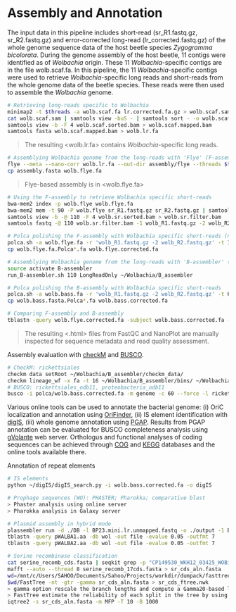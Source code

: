 # Assembly and Annotation

The input data in this pipeline includes short-read (sr_R1.fastq.gz, sr_R2.fastq.gz) and error-corrected long-read (lr_corrected.fastq.gz) of the whole genome sequence data of the host beetle species *Zygogramma bicolorata*. During the genome assembly of the host beetle, 11 contigs were identified as of *Wolbachia* origin. These 11 *Wolbachia*-specific contigs are in the file wolb.scaf.fa. 
In this pipeline, the 11 *Wolbachia*-specific contigs were used to retrieve *Wolbachia*-specific long reads and short-reads from the whole genome data of the beetle species. These reads were then used to assemble the *Wolbachia* genome.

```bash
# Retrieving long-reads specific to Wolbachia
minimap2 -t $threads -a wolb.scaf.fa lr.corrected.fa.gz > wolb.scaf.sam
cat wolb.scaf.sam | samtools view -buS - | samtools sort - -o wolb.scaf.sorted.bam 
samtools view -b -F 4 wolb.scaf.sorted.bam > wolb.scaf.mapped.bam 
samtools fasta wolb.scaf.mapped.bam > wolb.lr.fa
```
> The resulting <wolb.lr.fa> contains *Wolbachia*-specific long reads.
```bash
# Assemblying Wolbachia genome from the long-reads with 'Flye' (F-assembly)
flye --meta --nano-corr wolb.lr.fa --out-dir assembly/flye --threads $threads 
cp assembly.fasta wolb.flye.fa
```
> Flye-based assembly is in <wolb.flye.fa>
```bash
# Using the F-assembly to retrieve Wolbachia specific short-reads
bwa-mem2 index -p wolb.flye wolb.flye.fa
bwa-mem2 mem -t 90 -P wolb.flye sr_R1.fastq.gz sr_R2.fastq.gz | samtools view -@ 10 -buS - | samtools sort -@ 10 - -o wolb.sr.sorted.bam
samtools view -b -@ 110 -F 4 wolb.sr.sorted.bam > wolb.sr.filter.bam
samtools fastq -@ 110 wolb.sr.filter.bam -1 wolb_R1.fastq.gz -2 wolb_R2.fastq.gz -0 /dev/null -n

# Polca polishing the F-assembly with Wolbachia specific short-reads (not sure if executed)
polca.sh -a wolb.flye.fa -r 'wolb_R1.fastq.gz -2 wolb_R2.fastq.gz' -t 110 -m 2G
cp wolb.flye.fa.Polca*.fa wolb.flye.corrected.fa
```
```bash
# Assemblying Wolbachia genome from the long-reads with 'B-assembler' (B-assembly)
source activate B-assembler 
run_B-assembler.sh 110 LongReadOnly ~/Wolbachia/B_assembler

# Polca polishing the B-assembly with Wolbachia specific short-reads
polca.sh -a wolb.bass.fa -r 'wolb_R1.fastq.gz -2 wolb_R2.fastq.gz' -t 60 -m 2G
cp wolb.bass.fasta.Polca*.fa wolb.bass.corrected.fa 

# Comparing F-assembly and B-assembly
tblastn -query wolb.flye.corrected.fa -subject wolb.bass.corrected.fa -out file -outfmt 7
```

> The resulting <.html> files from FastQC and NanoPlot are manually inspected for sequence metadata and read quality assessment.

Assembly evaluation with [checkM](https://github.com/OpenGene/fastp) and [BUSCO](https://github.com/OpenGene/fastp).

```bash
# CheckM: rickettsiales
checkm data setRoot ~/Wolbachia/B_assembler/checkm_data/ 
checkm lineage_wf -x fa -t 16 ~/Wolbachia/B_assembler/bins/ ~/Wolbachia/B_assembler/checkM/
# BUSCO: rickettsiales_odb11, proteobacteria_odb11
busco -i polca/wolb.bass.corrected.fa -m genome -c 60 --force -l rickettsiales_odb10 --out wolbachia_busco --offline --download_path ~/Wolbachia/busco/busco_downloads
```
Various online tools can be used to annotate the bacterial genome: (i) OriC localization and annotation using [OriFinder](https://tubic.org/Ori-Finder/), (ii) IS element identification with [digIS](https://github.com/janka2012/digIS), (iii) whole genome annotation using [PGAP](https://github.com/ncbi/pgap). Results from PGAP annotation can be evaluated for BUSCO completeness analysis using [gVolante](https://gvolante.riken.jp/) web server. Orthologus and functional analyses of coding sequences can be achieved through [COG](https://www.ncbi.nlm.nih.gov/research/cog/) and [KEGG](https://www.genome.jp/kegg/) databases and the online tools available there.

Annotation of repeat elements
```bash
# IS elements
python ~/digIS/digIS_search.py -i wolb.bass.corrected.fa -o digIS

# Prophage sequences (WO): PHASTER; Pharokka; comparative blast
> Phaster analysis using online server
> Pharokka analysis in Galaxy server

# Plasmid assembly in hybrid mode
plassembler run -d ./DB -l BP23.mini.lr.unmapped.fastq -o ./output -1 BP23.sr.unmapped_R1.fastq -2 BP23.sr.unmapped_R2.fastq -c 1400000 --threads 64
tblastn -query pWALBA1.aa -db wol -out file -evalue 0.05 -outfmt 7
tblastn -query pWALBA2.aa -db wol -out file -evalue 0.05 -outfmt 7

# Serine recombinase classification
cat serine_recomb_cds.fasta | seqkit grep -p "CP149530_WKH12_03425_WOBic4" | seqkit translate -T 11 --frame 6     #all frames have pseudo regions
mafft --auto --thread 8 serine_recomb_17cds.fasta > sr_cds_aln.fasta     #FFT-NS-i model is faster while L-INS-i more accurate
wd=/mnt/c/Users/SAHOO/Documents/Sahoo/Projects/workdir/dumpack/fasttree
$wd/FastTree -nt -gtr -gamma sr_cds_aln.fasta > sr_cds_ftree.nwk
> gamma option rescale the branch lengths and compute a Gamma20-based likelihood.
> FastTree estimate the reliability of each split in the tree by using the Shimodaira-Hasegawa test on the three alternate topologies around that split.
iqtree2 -s sr_cds_aln.fasta -m MFP -T 10 -B 1000

```


